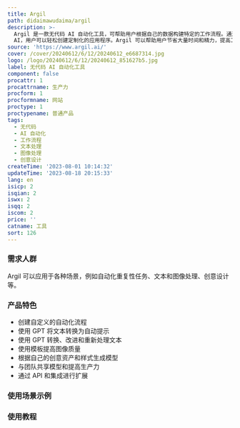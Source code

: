 ```yaml
---
title: Argil
path: didaimawudaima/argil
description: >-
  Argil 是一款无代码 AI 自动化工具，可帮助用户根据自己的数据构建特定的工作流程。通过使用图像和文本
  AI，用户可以轻松创建定制化的应用程序。Argil 可以帮助用户节省大量时间和精力，提高工作效率。
source: 'https://www.argil.ai/'
cover: /cover/20240612/6/12/20240612_e6687314.jpg
logo: /logo/20240612/6/12/20240612_851627b5.jpg
label: 无代码 AI 自动化工具
component: false
procattr: 1
procattrname: 生产力
procform: 1
procformname: 网站
proctype: 1
proctypename: 普通产品
tags:
  - 无代码
  - AI 自动化
  - 工作流程
  - 文本处理
  - 图像处理
  - 创意设计
createTime: '2023-08-01 10:14:32'
updateTime: '2023-08-18 20:15:33'
lang: en
isicp: 2
isqian: 2
iswx: 2
isqq: 2
iscom: 2
price: ''
catname: 工具
sort: 126
---
```




### 需求人群
Argil 可以应用于各种场景，例如自动化重复性任务、文本和图像处理、创意设计等。

### 产品特色
- 创建自定义的自动化流程
- 使用 GPT 将文本转换为自动提示
- 使用 GPT 转换、改进和重新处理文本
- 使用模板提高图像质量
- 根据自己的创意资产和样式生成模型
- 与团队共享模型和提高生产力
- 通过 API 和集成进行扩展

### 使用场景示例


### 使用教程


  
